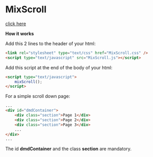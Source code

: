 # MixScroll

[click here](https://rawgit.com/davidmduarte/MixScroll/master/index.html)

**How it works**

Add this 2 lines to the header of your html:

```html
<link rel="stylesheet" type="text/css" href="MixScroll.css" />
<script type="text/javascript" src="MixScroll.js"></script>
```

Add this script at the end of the body of your html:

```html
<script type="text/javascript">
    mixScroll();
</script>
```

For a simple scroll down page:

```html
...
<div id="dmdContainer">
    <div class="section">Page 1</div>
    <div class="section">Page 2</div>
    <div class="section">Page 3</div>
    ...
</div>
...
```

The id **dmdContainer** and the class **section** are mandatory.
